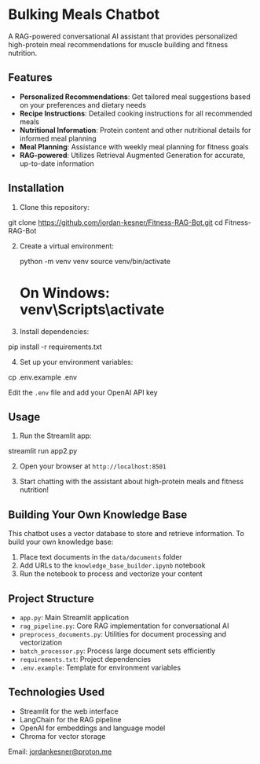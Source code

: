 # Bulking Meals Chatbot

A RAG-powered conversational AI assistant that provides personalized high-protein meal recommendations for muscle building and fitness nutrition.



## Features

- **Personalized Recommendations**: Get tailored meal suggestions based on your preferences and dietary needs
- **Recipe Instructions**: Detailed cooking instructions for all recommended meals
- **Nutritional Information**: Protein content and other nutritional details for informed meal planning
- **Meal Planning**: Assistance with weekly meal planning for fitness goals
- **RAG-powered**: Utilizes Retrieval Augmented Generation for accurate, up-to-date information

## Installation

1. Clone this repository:


git clone https://github.com/jordan-kesner/Fitness-RAG-Bot.git cd Fitness-RAG-Bot

2. Create a virtual environment:

   python -m venv venv source venv/bin/activate
   # On Windows: venv\Scripts\activate

3. Install dependencies:

pip install -r requirements.txt

4. Set up your environment variables:

cp .env.example .env

Edit the `.env` file and add your OpenAI API key

## Usage

1. Run the Streamlit app:

streamlit run app2.py

2. Open your browser at `http://localhost:8501`

3. Start chatting with the assistant about high-protein meals and fitness nutrition!

## Building Your Own Knowledge Base

This chatbot uses a vector database to store and retrieve information. To build your own knowledge base:

1. Place text documents in the `data/documents` folder
2. Add URLs to the `knowledge_base_builder.ipynb` notebook
3. Run the notebook to process and vectorize your content

## Project Structure

- `app.py`: Main Streamlit application
- `rag_pipeline.py`: Core RAG implementation for conversational AI
- `preprocess_documents.py`: Utilities for document processing and vectorization
- `batch_processor.py`: Process large document sets efficiently
- `requirements.txt`: Project dependencies
- `.env.example`: Template for environment variables

## Technologies Used

- Streamlit for the web interface
- LangChain for the RAG pipeline
- OpenAI for embeddings and language model
- Chroma for vector storage

Email: jordankesner@proton.me
